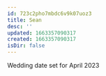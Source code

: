 ```yaml
---
id: 723c2pho7mbdc6v9k07uoz3
title: Sean
desc: ''
updated: 1663357090317
created: 1663357090317
isDir: false
---
```

Wedding date set for April 2023
